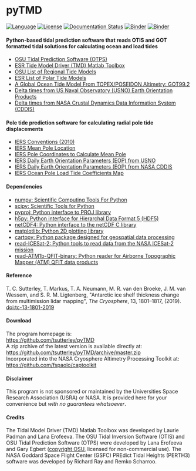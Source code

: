 pyTMD
=====

[![Language](https://img.shields.io/badge/python-v3.7-green.svg)](https://www.python.org/)
[![License](https://img.shields.io/badge/license-MIT-green.svg)](https://github.com/tsutterley/pyTMD/blob/master/LICENSE)
[![Documentation Status](https://readthedocs.org/projects/pyTMD/badge/?version=latest)](https://pytmd.readthedocs.io/en/latest/?badge=latest)
[![Binder](https://mybinder.org/badge_logo.svg)](https://mybinder.org/v2/gh/tsutterley/pyTMD/master)
[![Binder](https://binder.pangeo.io/badge.svg)](https://binder.pangeo.io/v2/gh/tsutterley/pyTMD/master)

#### Python-based tidal prediction software that reads OTIS and GOT formatted tidal solutions for calculating ocean and load tides

- [OSU Tidal Prediction Software (OTPS)](http://volkov.oce.orst.edu/tides/otps.html)  
- [ESR Tide Model Driver (TMD) Matlab Toolbox](https://www.esr.org/research/polar-tide-models/tmd-software/)  
- [OSU List of Regional Tide Models](http://volkov.oce.orst.edu/tides/region.html)  
- [ESR List of Polar Tide Models](https://www.esr.org/research/polar-tide-models/list-of-polar-tide-models/)  
- [A Global Ocean Tide Model From TOPEX/POSEIDON Altimetry: GOT99.2](https://ntrs.nasa.gov/search.jsp?R=19990089548)  
- [Delta times from US Naval Observatory (USNO) Earth Orientation Products](http://maia.usno.navy.mil/ser7/deltat.data)  
- [Delta times from NASA Crustal Dynamics Data Information System (CDDIS)](ftp://cddis.nasa.gov/products/iers/deltat.data)  

#### Pole tide prediction software for calculating radial pole tide displacements

- [IERS Conventions (2010)](http://iers-conventions.obspm.fr/)  
- [IERS Mean Pole Location](https://hpiers.obspm.fr/iers/eop/eopc01/mean-pole.tab)  
- [IERS Pole Coordinates to Calculate Mean Pole](https://hpiers.obspm.fr/iers/eop/eopc01/eopc01.1900-now.dat)  
- [IERS Daily Earth Orientation Parameters (EOP) from USNO](http://www.usno.navy.mil/USNO/earth-orientation/eo-products/weekly)  
- [IERS Daily Earth Orientation Parameters (EOP) from NASA CDDIS](ftp://cddis.nasa.gov/products/iers/finals.all)  
- [IERS Ocean Pole Load Tide Coefficients Map](http://maia.usno.navy.mil/conventions/2010/2010_update/chapter7/additional_info/opoleloadcoefcmcor.txt.gz)

#### Dependencies
 - [numpy: Scientific Computing Tools For Python](https://www.numpy.org)  
 - [scipy: Scientific Tools for Python](https://www.scipy.org/)  
 - [pyproj: Python interface to PROJ library](https://pypi.org/project/pyproj/)  
 - [h5py: Python interface for Hierarchal Data Format 5 (HDF5)](https://www.h5py.org/)  
 - [netCDF4: Python interface to the netCDF C library](https://unidata.github.io/netcdf4-python/)  
 - [matplotlib: Python 2D plotting library](http://matplotlib.org/)  
 - [cartopy: Python package designed for geospatial data processing](https://scitools.org.uk/cartopy/docs/latest/)  
 - [read-ICESat-2: Python tools to read data from the NASA ICESat-2 mission](https://github.com/tsutterley/read-ICESat-2/)  
 - [read-ATM1b-QFIT-binary: Python reader for Airborne Topographic Mapper (ATM) QFIT data products](https://github.com/tsutterley/read-ATM1b-QFIT-binary)  

#### Reference
T. C. Sutterley, T. Markus, T. A. Neumann, M. R. van den Broeke, J. M. van Wessem, and S. R. M. Ligtenberg,
"Antarctic ice shelf thickness change from multimission lidar mapping", *The Cryosphere*,
13, 1801–1817, (2019). [doi:tc-13-1801-2019](https://doi.org/10.5194/tc-13-1801-2019)  

#### Download
The program homepage is:  
https://github.com/tsutterley/pyTMD  
A zip archive of the latest version is available directly at:  
https://github.com/tsutterley/pyTMD/archive/master.zip  
Incorporated into the NASA Cryosphere Altimetry Processing Toolkit at:  
https://github.com/fspaolo/captoolkit  

#### Disclaimer  
This program is not sponsored or maintained by the Universities Space Research Association (USRA) or NASA.  It is provided here for your convenience but _with no guarantees whatsoever_.  

#### Credits
The Tidal Model Driver (TMD) Matlab Toolbox was developed by Laurie Padman and Lana Erofeeva.  The OSU Tidal Inversion Software (OTIS) and OSU Tidal Prediction Software (OTPS) were developed by Lana Erofeeva and Gary Egbert ([copyright OSU](http://volkov.oce.orst.edu/tides/COPYRIGHT.pdf), licensed for non-commercial use).  The NASA Goddard Space Flight Center (GSFC) PREdict Tidal Heights (PERTH3) software was developed by Richard Ray and Remko Scharroo.  
